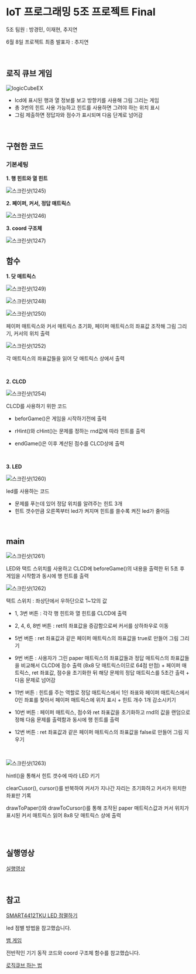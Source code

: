 # IoT 프로그래밍 5조 프로젝트 Final

5조 팀원 : 방경민, 이재현, 추지연

6월 8일 프로젝트 최종 발표자 : 추지연

<br/>

## 로직 큐브 게임
![logicCubeEX](https://user-images.githubusercontent.com/64446278/168637674-e1dbbc83-505f-49af-8bdf-7ff927f7b60d.png)

- lcd에 표시된 행과 열 정보를 보고 방향키를 사용해 그림 그리는 게임
- 총 3번의 힌트 사용 가능하고 힌트를 사용하면 그려야 하는 위치 표시
- 그림 제출하면 정답자와 점수가 표시되며 다음 단계로 넘어감  

<br/>

## 구현한 코드

### 기본세팅

**1. 행 힌트와 열 힌트**

![스크린샷(1245)](https://user-images.githubusercontent.com/64446278/172448423-f1b27172-9e5b-4440-9a6e-a5f7f569f96e.png)

**2. 페이퍼, 커서, 정답 매트릭스**

![스크린샷(1246)](https://user-images.githubusercontent.com/64446278/172448681-5e302e18-f8d4-47eb-b015-662eeb1f8e1c.png)

**3. coord 구조체**

![스크린샷(1247)](https://user-images.githubusercontent.com/64446278/172448986-dff19691-6df2-4402-98f1-799700cfa763.png)




## 함수

**1. 닷 매트릭스**

![스크린샷(1249)](https://user-images.githubusercontent.com/64446278/172450189-f60365a8-7c65-470c-8950-9f85d567de88.png)

![스크린샷(1248)](https://user-images.githubusercontent.com/64446278/172450461-6d50a62b-00d7-4082-89f1-0c3c777c85b2.png)

![스크린샷(1250)](https://user-images.githubusercontent.com/64446278/172450752-5b5e13aa-af39-42d5-a2b8-43db4929d17a.png)

페이퍼 매트릭스와 커서 매트릭스 초기화, 페이퍼 매트릭스의 좌표값 조작해 그림 그리기, 커서의 위치 출력

![스크린샷(1252)](https://user-images.githubusercontent.com/64446278/172451227-33f30d17-0b70-4367-8c2b-8239afd24118.png)

각 매트릭스의 좌표값들을 읽어 닷 매트릭스 상에서 출력

<br/>

**2. CLCD**

![스크린샷(1254)](https://user-images.githubusercontent.com/64446278/172451747-94b0bc06-c928-4c65-939f-4c6859405447.png)

CLCD를 사용하기 위한 코드

- beforGame()은 게임을 시작하기전에 출력

- rHint()와 cHint()는 문제를 정하는 rnd값에 따라 힌트를 출력

- endGame()은 이후 계산된 점수를 CLCD상에 출력

<br/>

**3. LED**

![스크린샷(1260)](https://user-images.githubusercontent.com/64446278/172526719-26991870-100d-478f-aea4-7201019dafa1.png)

led를 사용하는 코드
-  문제를 푸는데 있어 정답 위치를 알려주는 힌트 3개
-  힌트 갯수만큼 오른쪽부터 led가 켜지며 힌트를 쓸수록 켜진 led가 줄어듬

<br/>

## main

![스크린샷(1261)](https://user-images.githubusercontent.com/64446278/172527075-881fb26c-67d5-429f-800e-b9232aa0bb14.png)

LED와 택트 스위치를 사용하고 CLCD에 beforeGame()의 내용을 출력한 뒤 5초 후 게임을 시작함과 동시에 행 힌트를 출력


![스크린샷(1262)](https://user-images.githubusercontent.com/64446278/172527257-d44bc907-8c81-4dae-85f2-b683d1a075e2.png)

택트 스위치 : 좌상단에서 우하단으로 1~12의 값

- 1, 3번 버튼 : 각각 행 힌트와 열 힌트를 CLCD에 출력

- 2, 4, 6, 8번 버튼 : ret의 좌표값을 증감함으로써 커서를 상하좌우로 이동

- 5번 버튼 : ret 좌표값과 같은 페이퍼 매트릭스의 좌표값을 true로 만들어 그림 그리기

- 9번 버튼 : 사용자가 그린 paper 매트릭스의 좌표값들과 정답 매트릭스의 좌표값들을 비교해서 CLCD에 점수 출력 (8x8 닷 매트릭스이므로 64점 만점) + 페이퍼 매트릭스, ret 좌표값, 점수을 초기화한 뒤 해당 문제의 정답 매트릭스를 5초간 출력 + 다음 문제로 넘어감 

- 11번 버튼 : 힌트를 주는 역할로 정답 매트릭스에서 1인 좌표와 페이퍼 매트릭스에서 0인 좌표를 찾아서 페이퍼 매트릭스에 위치 표시 + 힌트 개수 1개 감소시키기

- 10번 버튼 : 페이퍼 매트릭스, 점수와 ret 좌표값을 초기화하고 rnd의 값을 랜덤으로 정해 다음 문제를 출력함과 동시에 행 힌트를 출력

- 12번 버튼 : ret 좌표값과 같은 페이퍼 매트릭스의 좌표값을 false로 만들어 그림 지우기

<br/>

![스크린샷(1263)](https://user-images.githubusercontent.com/64446278/172527487-8b13447e-6b09-46d3-8990-055c814c03eb.png)

hintl()을 통해서 힌트 갯수에 따라 LED 키기

clearCusor(), cursor()를 반복하여 커서가 지나간 자리는 초기화하고 커서가 위치한 좌표만 기록

drawToPaper()와 drawToCursor()를 통해 조작된 paper 매트릭스값과 커서 위치가 표시된 커서 매트릭스 읽어 8x8 닷 매트릭스 상에 출력

<br/>
<br/>

## 실행영상

[실행영상](https://youtu.be/lB29DEJx5Ts)

<br/>

## 참고

[SMART4412TKU LED 점멸하기](https://comonyo.tistory.com/6)
  
  led 점별 방법을 참고했습니다.
  
[뱀 게임](https://github.com/jinwoo1225/SnakeGameWithSmart4412)

  전반적인 기기 동작 코드와 coord 구조체 함수를 참고했습니다.

[로직큐브 하는 법](https://m.blog.naver.com/PostView.naver?isHttpsRedirect=true&blogId=logic_puzzle&logNo=130074665885)
